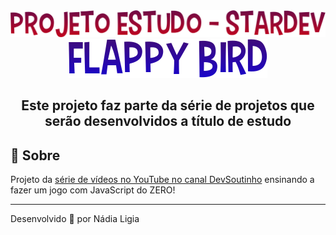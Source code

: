 <center>
<img src="./assets/projeto-estudo.png" alt="Logo">
<img src="./assets/flappy-logo.png" alt="Logo">

<h2> Este projeto faz parte da série de projetos que serão desenvolvidos a título de estudo</h2>
</center>

## 🔖 Sobre

Projeto da  [série de vídeos no YouTube no canal DevSoutinho](https://www.youtube.com/watch?v=jOAU81jdi-c&list=PLTcmLKdIkOWmeNferJ292VYKBXydGeDej) ensinando a fazer um jogo com JavaScript do ZERO!

---
Desenvolvido 💖 por Nádia Ligia



